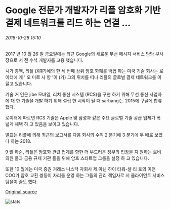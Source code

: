 # Google 전문가 개발자가 리플 암호화 기반 결제 네트워크를 리드 하는 연결 ...

###### 2018-10-28 15:10

2017 년 10 월 26 일 금요일에는 최근 Google의 새로운 무선 메시지 서비스 담당 부사장으로 서 전 수석 개발자를 고용 했습니다.

시가 총액, 리플 (XRP)에의 한 세 번째 상위 암호 화폐를 백업 하는 미국 기술 회사는 로이터에 게 ' 오 미르 사 항 '이 (가) 그의 위치를 떠나 리플의 글로벌 결제 네트워크를 이끌고 있습니다.

기술 거 인은 jibe 모바일, 리치 통신 시스템 (RCS)을 구현 하기 위해 무선 통신 사업자에 대 한 기술을 개발 하기 위해 설립 한 시작이 될 때 sarhangi는 2015에 구글에 합류 했다.

로이터에 따르면 RCS 기술은 Apple 및 삼성과 같은 주요 글로벌 기술 공급 업체가 폭넓게 채택 하 고 있음을 보이고 있습니다.

발표는 리플에 의해 최근의 보고서를 다음 회사의 수익 2 분기에 3 분기에 두 배로 보았다 하는 2018.

9 월 하순, 리플은 암호화 관련 업계를 향한 더 부드러운 정부의 입장을 지 원하는 로비 의원 들과 금융 규제 기관 들을 위해 암호 스타트업 그룹을 설정 하 고 있습니다.

또한 10 월에는 미국 증권 거래소 나스닥 자회사 제 아닌 하이 타워-셀 리 토의 이전 COO가 암호 교환 쌍둥이 자리를 운영 하는 그들의 관리 책임자로 서 클라이언트 서비스 팀을이 끌도 했다.

[Original source](https://cointelegraph.com/news/google-expert-developer-joins-ripple-to-lead-crypto-powered-payments-network-ripplenet)

![stats](https://c.statcounter.com/11760860/0/a89fa40b/1/ "stats")